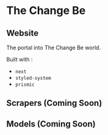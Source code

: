 # The Change Be

## Website

The portal into The Change Be world. 

Built with :
- `next`
- `styled-system`
- `prismic`

## Scrapers (Coming Soon)

## Models (Coming Soon)
